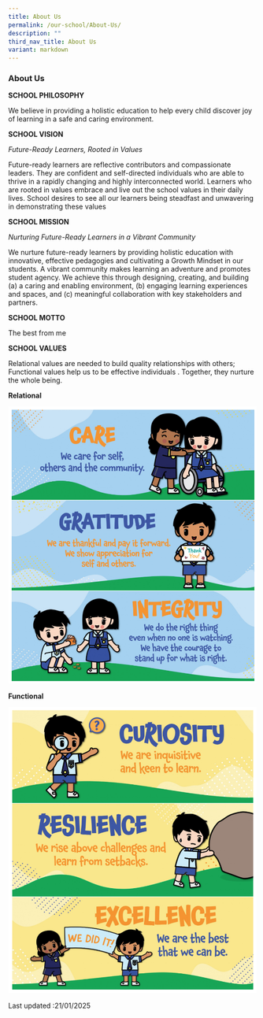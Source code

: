 ```yaml
---
title: About Us
permalink: /our-school/About-Us/
description: ""
third_nav_title: About Us
variant: markdown
---
```

### About Us

**SCHOOL PHILOSOPHY**

We believe in providing a holistic education to help every child discover joy of learning in a safe and caring environment.
  
**SCHOOL VISION**

*Future-Ready Learners, Rooted in Values*

Future-ready learners are reflective contributors and compassionate leaders. They are confident and self-directed individuals who are able to thrive in a rapidly changing and highly interconnected world. Learners who are rooted in values embrace and live out the school values in their daily lives. School desires to see all our learners being steadfast and unwavering in demonstrating these values

**SCHOOL MISSION**

*Nurturing Future-Ready Learners in a Vibrant Community*

We nurture future-ready learners by providing holistic education with innovative, effective pedagogies and cultivating a Growth Mindset in our students. A vibrant community makes learning an adventure and promotes student agency. We achieve this through designing, creating, and building (a) a caring and enabling environment,  (b) engaging learning experiences and spaces, and  (c) meaningful collaboration with key stakeholders and partners.


**SCHOOL MOTTO**

The best from me

**SCHOOL VALUES**
  
Relational values are needed to build quality relationships with others; Functional values help us to be effective individuals . Together, they nurture the whole being.
  
	
**Relational**

![](/images/mural1.png)


**Functional**

![](/images/mural2.png)


Last updated :21/01/2025